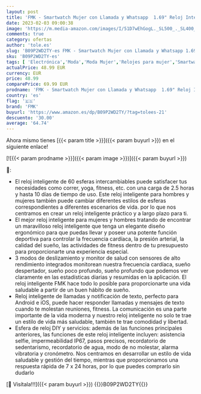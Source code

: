 ```yaml
---
layout: post
title: 'FMK - Smartwatch Mujer con Llamada y Whatsapp  1.69" Reloj Inteligente Mujer para Android iPhone con Seguimiento Menstrual  Presión Arterial  Ritmo Cardíaco  Oxígeno Sanguíneo  Correa de Metal y Silicona'
date: 2023-02-03 09:00:38
image: 'https://m.media-amazon.com/images/I/51D7wEhGogL._SL500_._SL400_.jpg'
comments: true
category: ofertas
author: 'tole.es'
slug: 'B09P2WD2TY-es FMK - Smartwatch Mujer con Llamada y Whatsapp 1.69" Reloj...'
sku: 'B09P2WD2TY-es'
tags: [ 'Electrónica','Moda','Moda Mujer','Relojes para mujer','Smartwatches','Smartwatches Fashion para Mujer','Tecnología para vestir','fmk','iphone','🇪🇸', ]
actualPrice: 48.99 EUR
currency: EUR
price: 48.99
comparePrice: 69.99 EUR
prodname: 'FMK - Smartwatch Mujer con Llamada y Whatsapp  1.69" Reloj Inteligente Mujer para Android iPhone con Seguimiento Menstrual  Presión Arterial  Ritmo Cardíaco  Oxígeno Sanguíneo  Correa de Metal y Silicona'
country: 'es'
flag: '🇪🇸'
brand: 'FMK'
buyurl: 'https://www.amazon.es/dp/B09P2WD2TY/?tag=tolees-21'
descuento: '30.00'
average: '64.74'
---
```


Ahora mismo tienes [{{< param title >}}]({{< param buyurl >}}) en el siguiente enlace!

[![{{< param prodname >}}]({{< param image >}})]({{< param buyurl >}})

🔎:

- El reloj inteligente de 60 esferas intercambiables puede satisfacer tus necesidades como correr, yoga, fitness, etc. con una carga de 2.5 horas y hasta 10 días de tiempo de uso. Este reloj inteligente para hombres y mujeres también puede cambiar diferentes estilos de esferas correspondientes a diferentes escenarios de vida. por lo que nos centramos en crear un reloj inteligente práctico y a largo plazo para ti.
- El mejor reloj inteligente para mujeres y hombres tratando de encontrar un maravilloso reloj inteligente que tenga un elegante diseño ergonómico para que puedas llevar y poseer una potente función deportiva para controlar la frecuencia cardíaca, la presión arterial, la calidad del sueño, las actividades de fitness dentro de tu presupuesto para proporcionarte una experiencia especial.
- 3 modos de deslizamiento y monitor de salud con sensores de alto rendimiento integrados monitorean nuestra frecuencia cardíaca, sueño despertador, sueño poco profundo, sueño profundo que podemos ver claramente en las estadísticas diarias y resumidas en la aplicación. El reloj inteligente FMK hace todo lo posible para proporcionarte una vida saludable a partir de un buen hábito de sueño.
- Reloj inteligente de llamadas y notificación de texto, perfecto para Android e iOS, puede hacer responder llamadas y mensajes de texto cuando te molestan reuniones, fitness. La comunicación es una parte importante de la vida moderna y nuestro reloj inteligente no solo te trae un estilo de vida más saludable, también te trae comodidad y libertad.
- Esfera de reloj DIY y servicios: además de las funciones principales anteriores, las funciones de este reloj inteligente incluyen: asistencia selfie, impermeabilidad IP67, pasos precisos, recordatorio de sedentarismo, recordatorio de agua, modo de no molestar, alarma vibratoria y cronómetro. Nos centramos en desarrollar un estilo de vida saludable y gestión del tiempo, mientras que proporcionamos una respuesta rápida de 7 x 24 horas, por lo que puedes comprarlo sin dudarlo

[🛒 Visítala!!!]({{< param buyurl >}})
{{<world>}}B09P2WD2TY{{</world>}}
